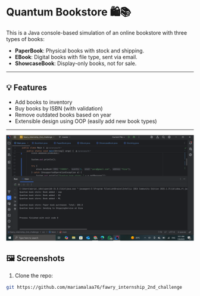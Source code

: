 # Quantum Bookstore 🛍️📚

This is a Java console-based simulation of an online bookstore with three types of books:
- **PaperBook**: Physical books with stock and shipping.
- **EBook**: Digital books with file type, sent via email.
- **ShowcaseBook**: Display-only books, not for sale.

---

## 💡 Features

- Add books to inventory
- Buy books by ISBN (with validation)
- Remove outdated books based on year
- Extensible design using OOP (easily add new book types)

---
![Book Purchase Screenshot](src/Screenshots/buy_book.png)

## 🖼️ Screenshots


1. Clone the repo:
```bash
git https://github.com/mariamalaa76/fawry_internship_2nd_challenge
